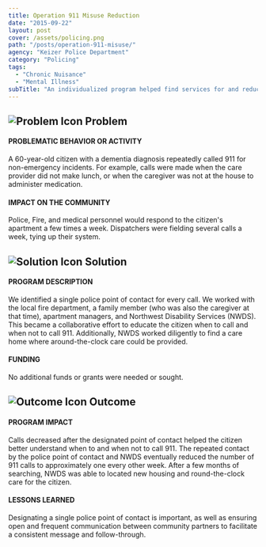 ```yaml
---
title: Operation 911 Misuse Reduction
date: "2015-09-22"
layout: post
cover: /assets/policing.png
path: "/posts/operation-911-misuse/"
agency: "Keizer Police Department"
category: "Policing"
tags:
  - "Chronic Nuisance"
  - "Mental Illness"
subTitle: "An individualized program helped find services for and reduce non-emergency 911 calls from a dementia patient."
---
```


## ![Problem Icon](https://github.com/google/material-design-icons/raw/master/alert/1x_web/ic_error_outline_black_48dp.png "Problem") Problem

#### PROBLEMATIC BEHAVIOR OR ACTIVITY

A 60-year-old citizen with a dementia diagnosis repeatedly called 911 for non-emergency incidents. For example, calls were made when the care provider did not make lunch, or when the caregiver was not at the house to administer medication.

#### IMPACT ON THE COMMUNITY

Police, Fire, and medical personnel would respond to the citizen's apartment a few times a week. Dispatchers were fielding several calls a week, tying up their system.

## ![Solution Icon](https://github.com/google/material-design-icons/raw/master/action/1x_web/ic_lightbulb_outline_black_48dp.png "Solution") Solution

#### PROGRAM DESCRIPTION

We identified a single police point of contact for every call. We worked with the local fire department, a family member (who was also the caregiver at that time), apartment managers, and Northwest Disability Services (NWDS). This became a collaborative effort to educate the citizen when to call and when not to call 911. Additionally, NWDS worked diligently to find a care home where around-the-clock care could be provided.

#### FUNDING

No additional funds or grants were needed or sought.

## ![Outcome Icon](https://github.com/google/material-design-icons/raw/master/action/1x_web/ic_view_list_black_48dp.png "Outcome") Outcome

#### PROGRAM IMPACT

Calls decreased after the designated point of contact helped the citizen better understand when to and when not to call 911. The repeated contact by the police point of contact and NWDS eventually reduced the number of 911 calls to approximately one every other week. After a few months of searching, NWDS was able to located new housing and round-the-clock care for the citizen.

#### LESSONS LEARNED

Designating a single police point of contact is important, as well as ensuring open and frequent communication between community partners to facilitate a consistent message and follow-through.
